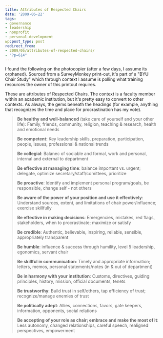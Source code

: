 ```yaml
---
title: Attributes of Respected Chairs
date: '2009-06-22'
tags:
- governance
- leadership
- nonprofit
- personal-development
wp:post_type: post
redirect_from:
- 2009/06/attributes-of-respected-chairs/
- "?p=614"
---
```


I found the following on the photocopier (after a few days, I assume its orphaned). Sourced from a SurveyMonkey print-out, it's part of a "BYU Chair Study" which through context I assume is polling what training resources the owner of this printout requires.

These are attributes of Respected Chairs. The context is a faculty member within an academic institution, but it's pretty easy to convert to other contexts. As always, the gems beneath the headings (for example, anything that recognizes the time and place for procrastination has my vote).

> **Be healthy and well-balanced** (take care of yourself and your other life): Family, friends, community, religion, teaching & research, health and emotional needs
>
> **Be competent**: Key leadership skills, preparation, participation, people, issues, professional & national trends
>
> **Be collegial**: Balanec of sociable and formal, work and personal, internal and external to department
>
> **Be effective at managing time**: balance important vs. urgent; delegate, optimize secretary/staff/comittees, prioritize
>
> **Be proactive**: Identify and implement personal program/goals, be responsible, change self - not others
>
> **Be aware of the power of your position and use it effectively**: Understand sources, extent, and limitations of chair power/influence; exercise skillfully
>
> **Be effective in making decisions**: Emergencies, mistakes, red flags, stakeholders, when to procrastinate; maximize or satisfy
>
> **Be credible**: Authentic, believable, inspiring, reliable, sensible, appropriately transparent
>
> **Be humble**: influence & success through humility, level 5 leadership, egonomics, servant chair
>
> **Be skillful in communication**: Timely and appropriate information; letters, memos, personal statements/notes (in & out of department)
>
> **Be in harmony with your institution**: Customs, directives, guiding principles, history, mission, official documents, tenets
>
> **Be trustworthy**: Build trust in self/others, tap efficiency of trust; recognize/manage enemies of trust
>
> **Be politically adept**: Allies, connections, favors, gate keepers, information, opponents, social relations
>
> **Be accepting of your role as chair; embrace and make the most of it**: Less autonomy, changed relationships, careful speech, realigned perspectives, empowerment
